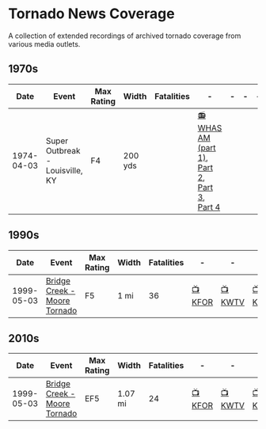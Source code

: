 # Tornado News Coverage

A collection of extended recordings of archived tornado coverage from various media outlets. 

## 1970s

| Date       | Event              | Max Rating | Width | Fatalities | - | - | - | - | - |
| -----------| ------------------ | ---------- | ----- | ---------- | - | - | - | - | - |
| 1974-04-03 | Super Outbreak - Louisville, KY | F4 | 200 yds | | [📻 WHAS AM (part 1)](https://www.youtube.com/watch?v=5orxm6fDKWQ), [Part 2](https://www.youtube.com/watch?v=P08-MwC53M0&list=PL6gRgnNf7ghd6cNKgxq9Q52jOrwwB_lRv), [Part 3](https://www.youtube.com/watch?v=Cv3Ouc82R0o), [Part 4](https://www.youtube.com/watch?v=RkGs6xGB8Eg) | | |


## 1990s

| Date       | Event              | Max Rating | Width | Fatalities | - | - | - | - | - |
| -----------| ------------------ | ---------- | ----- | ---------- | - | - | - | - | - |
| 1999-05-03 | [Bridge Creek - Moore Tornado](https://en.wikipedia.org/wiki/1999_Bridge_Creek–Moore_tornado) | F5 | 1 mi | 36 | [📺 KFOR](https://www.youtube.com/watch?v=SspJqjf5gyI) | [📺 KWTV](https://www.youtube.com/watch?v=KNIDjqts27E) | [📺 KOCO](https://www.youtube.com/watch?v=RGiI7DzpFmg) | |


## 2010s
| Date       | Event              | Max Rating | Width | Fatalities | - | - | - | - | - |
| -----------| ------------------ | ---------- | ----- | ------- | - | - | - | - | - |
| 1999-05-03 | [Bridge Creek - Moore Tornado](https://en.wikipedia.org/wiki/1999_Bridge_Creek–Moore_tornado) | EF5 | 1.07 mi | 24 | [📺 KFOR](https://www.youtube.com/watch?v=Ga7niHGgSN4&t=14s) | [📺 KWTV](https://www.youtube.com/watch?v=eIkR8ZhlRFk&t=30s) | [📺 KOCO](https://www.youtube.com/watch?v=RGiI7DzpFmg) | |


